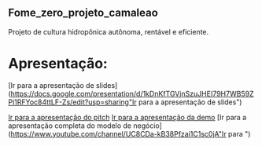## Fome_zero_projeto_camaleao
Projeto de cultura hidropônica autônoma, rentável e eficiente.

# Apresentação:
[Ir para a apresentação de slides](https://docs.google.com/presentation/d/1kDnKfTGVjnSzuJHEI79H7WB59ZPi1RFYoc84ttLF-Zs/edit?usp=sharing"Ir para a apresentação de slides")

[Ir para a apresentação do pitch](https://www.youtube.com/channel/UC8CDa-kB38Pfzai1C1sc0jA"I1")
[Ir para a apresentação da demo](https://www.youtube.com/channel/UC8CDa-kB38Pfzai1C1sc0jA"I2")
[Ir para a apresentação completa do modelo de negócio](https://www.youtube.com/channel/UC8CDa-kB38Pfzai1C1sc0jA"Ir para ")
